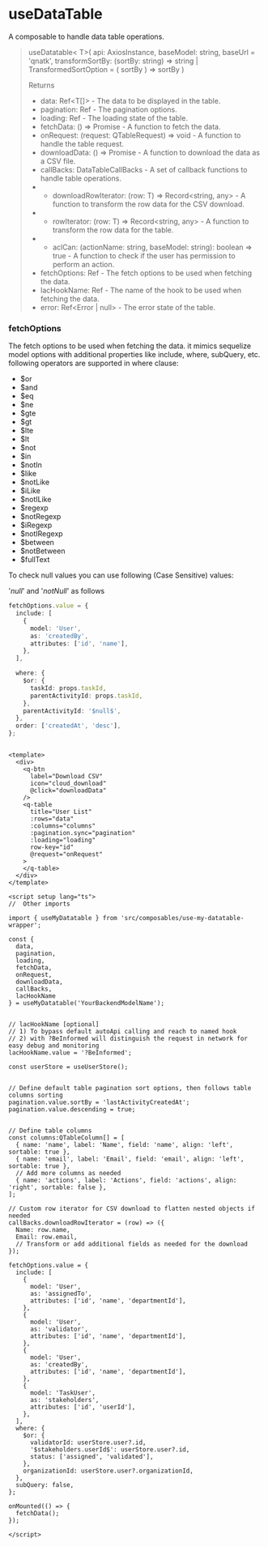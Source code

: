# useDataTable

A composable to handle data table operations.

> useDatatable< T>(
  api: AxiosInstance,
  baseModel: string,
  baseUrl = 'qnatk',
  transformSortBy: (sortBy: string) => string | TransformedSortOption = (
    sortBy
  ) => sortBy
) 
> 
> Returns
> * data: Ref<T[]> - The data to be displayed in the table.
> * pagination: Ref<QPagination> - The pagination options.
> * loading: Ref<boolean> - The loading state of the table.
> * fetchData: () => Promise<void> - A function to fetch the data.
> * onRequest: (request: QTableRequest) => void - A function to handle the table request.
> * downloadData: () => Promise<void> - A function to download the data as a CSV file.
> * callBacks: DataTableCallBacks - A set of callback functions to handle table operations.
> * * downloadRowIterator: (row: T) => Record<string, any> - A function to transform the row data for the CSV download.
> * * rowIterator: (row: T) => Record<string, any> - A function to transform the row data for the table.
> * * aclCan: (actionName: string, baseModel: string): boolean => true - A function to check if the user has permission to perform an action.
> * fetchOptions: Ref<QFetchOptions> - The fetch options to be used when fetching the data.
> * lacHookName: Ref<string> - The name of the hook to be used when fetching the data.
> * error: Ref<Error | null> - The error state of the table.

### fetchOptions 
The fetch options to be used when fetching the data. it mimics sequelize model options with additional properties like include, where, subQuery, etc.
following operators are supported in where clause:
* $or
* $and
* $eq
* $ne
* $gte
* $gt
* $lte
* $lt
* $not
* $in
* $notIn
* $like
* $notLike
* $iLike
* $notILike
* $regexp
* $notRegexp
* $iRegexp
* $notIRegexp
* $between
* $notBetween
* $fullText

To check null values you can use following (Case Sensitive) values:

'$null$' and '$notNull$' as follows

```ts
fetchOptions.value = {
  include: [
    {
      model: 'User',
      as: 'createdBy',
      attributes: ['id', 'name'],
    },
  ],

  where: {
    $or: {
      taskId: props.taskId,
      parentActivityId: props.taskId,
    },
    parentActivityId: '$null$',
  },
  order: ['createdAt', 'desc'],
};
```

```vue

<template>
  <div>
    <q-btn
      label="Download CSV"
      icon="cloud_download"
      @click="downloadData"
    />
    <q-table
      title="User List"
      :rows="data"
      :columns="columns"
      :pagination.sync="pagination"
      :loading="loading"
      row-key="id"
      @request="onRequest"
    >
    </q-table>
  </div>
</template>

<script setup lang="ts">
//  Other imports

import { useMyDatatable } from 'src/composables/use-my-datatable-wrapper';

const {
  data,
  pagination,
  loading,
  fetchData,
  onRequest,
  downloadData,
  callBacks,
  lacHookName
} = useMyDatatable('YourBackendModelName');


// lacHookName [optional]
// 1) To bypass default autoApi calling and reach to named hook 
// 2) with ?BeInformed will distinguish the request in network for easy debug and monitoring
lacHookName.value = '?BeInformed'; 

const userStore = useUserStore();


// Define default table pagination sort options, then follows table columns sorting
pagination.value.sortBy = 'lastActivityCreatedAt';
pagination.value.descending = true;


// Define table columns
const columns:QTableColumn[] = [
  { name: 'name', label: 'Name', field: 'name', align: 'left', sortable: true },
  { name: 'email', label: 'Email', field: 'email', align: 'left', sortable: true },
  // Add more columns as needed
  { name: 'actions', label: 'Actions', field: 'actions', align: 'right', sortable: false },
];

// Custom row iterator for CSV download to flatten nested objects if needed
callBacks.downloadRowIterator = (row) => ({
  Name: row.name,
  Email: row.email,
  // Transform or add additional fields as needed for the download
});

fetchOptions.value = {
  include: [
    {
      model: 'User',
      as: 'assignedTo',
      attributes: ['id', 'name', 'departmentId'],
    },
    {
      model: 'User',
      as: 'validator',
      attributes: ['id', 'name', 'departmentId'],
    },
    {
      model: 'User',
      as: 'createdBy',
      attributes: ['id', 'name', 'departmentId'],
    },
    {
      model: 'TaskUser',
      as: 'stakeholders',
      attributes: ['id', 'userId'],
    },
  ],
  where: {
    $or: {
      validatorId: userStore.user?.id,
      '$stakeholders.userId$': userStore.user?.id,
      status: ['assigned', 'validated'],
    },
    organizationId: userStore.user?.organizationId,
  },
  subQuery: false,
};

onMounted(() => {
  fetchData();
});

</script>

```
